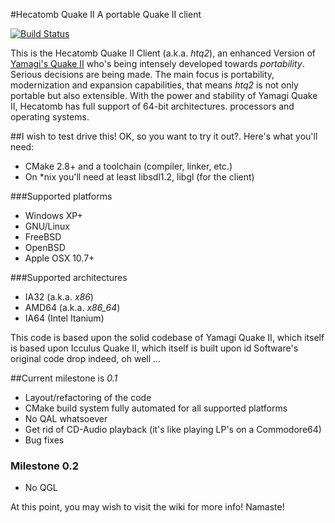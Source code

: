 #Hecatomb Quake II
A portable Quake II client  

[![Build Status](https://drone.io/github.com/alericoveri/hecatomb/status.png)](https://drone.io/github.com/alericoveri/hecatomb/latest)

This is the Hecatomb Quake II Client (a.k.a. *htq2*), an enhanced Version of [Yamagi's Quake II](http://github.com/yquake2) 
who's being intensely developed towards *portability*. Serious decisions are being made. 
The main focus is portability, modernization and expansion capabilities, that means *htq2* is not only portable but also extensible. 
With the power and stability of Yamagi Quake II, 
Hecatomb has full support of 64-bit architectures.
processors and operating systems.

##I wish to test drive this!
OK, so you want to try it out?. Here's what you'll need:
* CMake 2.8+ and a toolchain (compiler, linker, etc.)
* On *nix you'll need at least libsdl1.2, libgl (for the client)

###Supported platforms
* Windows XP+
* GNU/Linux
* FreeBSD
* OpenBSD
* Apple OSX 10.7+

###Supported architectures
* IA32  (a.k.a. *x86*)
* AMD64 (a.k.a. *x86_64*)
* IA64 (Intel Itanium)

This code is based upon the solid codebase of Yamagi Quake II, which itself is based upon Icculus Quake II, which itself is built upon id
Software's original code drop indeed, oh well ... 

##Current milestone is *0.1*
* Layout/refactoring of the code
* CMake build system fully automated for all supported platforms
* No QAL whatsoever
* Get rid of CD-Audio playback (it's like playing LP's on a Commodore64)
* Bug fixes

### Milestone 0.2
* No QGL

At this point, you may wish to visit the wiki for more info!
Namaste!
